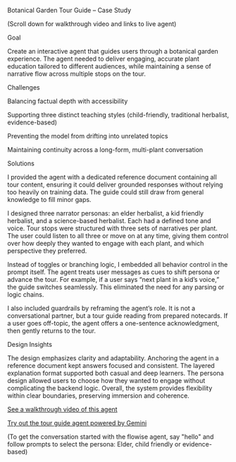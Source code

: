 Botanical Garden Tour Guide – Case Study

(Scroll down for walkthrough video and links to live agent)

Goal

Create an interactive agent that guides users through a botanical garden experience. The agent needed to deliver engaging, accurate plant education tailored to different audiences, while maintaining a sense of narrative flow across multiple stops on the tour.

Challenges

Balancing factual depth with accessibility

Supporting three distinct teaching styles (child-friendly, traditional herbalist, evidence-based)

Preventing the model from drifting into unrelated topics

Maintaining continuity across a long-form, multi-plant conversation

Solutions

I provided the agent with a dedicated reference document containing all tour content, ensuring it could deliver grounded responses without relying too heavily on training data. The guide could still draw from general knowledge to fill minor gaps.

I designed three narrator personas: an elder herbalist, a kid friendly herbalist, and a science-based herbalist. Each had a defined tone and voice. Tour stops were structured with three sets of narratives per plant. The user could listen to all three or move on at any time, giving them control over how deeply they wanted to engage with each plant, and which perspective they preferred.

Instead of toggles or branching logic, I embedded all behavior control in the prompt itself. The agent treats user messages as cues to shift persona or advance the tour. For example, if a user says “next plant in a kid’s voice,” the guide switches seamlessly. This eliminated the need for any parsing or logic chains.

I also included guardrails by reframing the agent’s role. It is not a conversational partner, but a tour guide reading from prepared notecards. If a user goes off-topic, the agent offers a one-sentence acknowledgment, then gently returns to the tour.

Design Insights

The design emphasizes clarity and adaptability. Anchoring the agent in a reference document kept answers focused and consistent. The layered explanation format supported both casual and deep learners. The persona design allowed users to choose how they wanted to engage without complicating the backend logic. Overall, the system provides flexibility within clear boundaries, preserving immersion and coherence.

[See a walkthrough video of this agent](https://youtu.be/T7zNl-zhaVw?si=FusoXFn1KKJ2g8ue)

[Try out the tour guide agent powered by Gemini](https://gemini.google.com/gem/1pJI6yIpoHJpyQrPwyn6rOtcGETmcMwVD?usp=sharing)

(To get the conversation started with the flowise agent, say "hello" and follow prompts to select the persona: Elder, child friendly or evidence-based)
